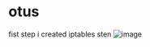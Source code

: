 # otus
fist step i created iptables sten
![image](https://github.com/tulamelkii/otus/assets/130311206/82bc1d27-2460-444f-b171-abab798267ed)
